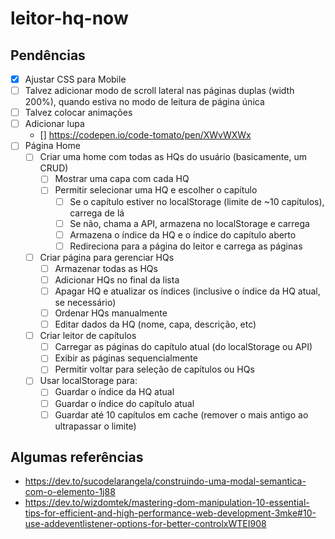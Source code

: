 # leitor-hq-now

## Pendências

- [x] Ajustar CSS para Mobile
- [ ] Talvez adicionar modo de scroll lateral nas páginas duplas (width 200%), quando estiva no modo de leitura de página única
- [ ] Talvez colocar animações
- [ ] Adicionar lupa
  - [] https://codepen.io/code-tomato/pen/XWvWXWx
- [ ] Página Home
  - [ ] Criar uma home com todas as HQs do usuário (basicamente, um CRUD)
    - [ ] Mostrar uma capa com cada HQ
    - [ ] Permitir selecionar uma HQ e escolher o capítulo
      - [ ] Se o capítulo estiver no localStorage (limite de \~10 capítulos), carrega de lá
      - [ ] Se não, chama a API, armazena no localStorage e carrega
      - [ ] Armazena o índice da HQ e o índice do capítulo aberto
      - [ ] Redireciona para a página do leitor e carrega as páginas
  - [ ] Criar página para gerenciar HQs
    - [ ] Armazenar todas as HQs
    - [ ] Adicionar HQs no final da lista
    - [ ] Apagar HQ e atualizar os índices (inclusive o índice da HQ atual, se necessário)
    - [ ] Ordenar HQs manualmente
    - [ ] Editar dados da HQ (nome, capa, descrição, etc)
  - [ ] Criar leitor de capítulos
    - [ ] Carregar as páginas do capítulo atual (do localStorage ou API)
    - [ ] Exibir as páginas sequencialmente
    - [ ] Permitir voltar para seleção de capítulos ou HQs
  - [ ] Usar localStorage para:
    - [ ] Guardar o índice da HQ atual
    - [ ] Guardar o índice do capítulo atual
    - [ ] Guardar até 10 capítulos em cache (remover o mais antigo ao ultrapassar o limite)

## Algumas referências

- https://dev.to/sucodelarangela/construindo-uma-modal-semantica-com-o-elemento-1j88
- https://dev.to/wizdomtek/mastering-dom-manipulation-10-essential-tips-for-efficient-and-high-performance-web-development-3mke#10-use-addeventlistener-options-for-better-controlxWTEI908

